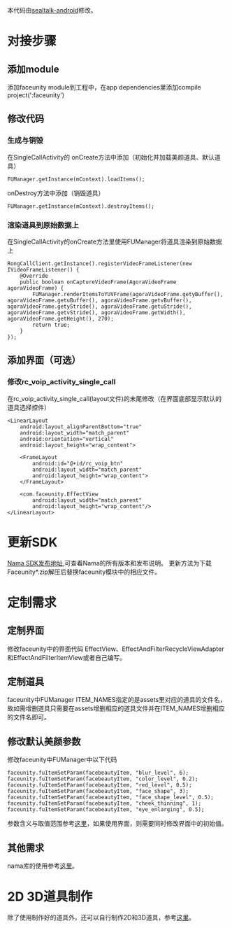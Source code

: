 本代码由[sealtalk-android](https://github.com/sealtalk/sealtalk-android)修改。
# 对接步骤
## 添加module
添加faceunity module到工程中，在app dependencies里添加compile project(':faceunity')
## 修改代码
### 生成与销毁
在SingleCallActivity的
onCreate方法中添加（初始化并加载美颜道具、默认道具）
~~~
FUManager.getInstance(mContext).loadItems();
~~~
onDestroy方法中添加（销毁道具）
~~~
FUManager.getInstance(mContext).destroyItems();
~~~
### 渲染道具到原始数据上
在SingleCallActivity的onCreate方法里使用FUManager将道具渲染到原始数据上
~~~
RongCallClient.getInstance().registerVideoFrameListener(new IVideoFrameListener() {
    @Override
    public boolean onCaptureVideoFrame(AgoraVideoFrame agoraVideoFrame) {
        FUManager.renderItemsToYUVFrame(agoraVideoFrame.getyBuffer(), agoraVideoFrame.getuBuffer(), agoraVideoFrame.getvBuffer(), agoraVideoFrame.getyStride(), agoraVideoFrame.getuStride(), agoraVideoFrame.getvStride(), agoraVideoFrame.getWidth(), agoraVideoFrame.getHeight(), 270);
        return true;
    }
});
~~~
## 添加界面（可选）
### 修改rc_voip_activity_single_call
在rc_voip_activity_single_call(layout文件)的末尾修改（在界面底部显示默认的道具选择控件）
~~~
<LinearLayout
    android:layout_alignParentBottom="true"
    android:layout_width="match_parent"
    android:orientation="vertical"
    android:layout_height="wrap_content">

    <FrameLayout
        android:id="@+id/rc_voip_btn"
        android:layout_width="match_parent"
        android:layout_height="wrap_content">
    </FrameLayout>

    <com.faceunity.EffectView
        android:layout_width="match_parent"
        android:layout_height="wrap_content"/>
</LinearLayout>
~~~
# 更新SDK
[Nama SDK发布地址](https://github.com/Faceunity/FULiveDemoDroid/releases),可查看Nama的所有版本和发布说明。
更新方法为下载Faceunity*.zip解压后替换faceunity模块中的相应文件。
# 定制需求
## 定制界面
修改faceunity中的界面代码
EffectView、EffectAndFilterRecycleViewAdapter和EffectAndFilterItemView或者自己编写。
## 定制道具
faceunity中FUManager ITEM_NAMES指定的是assets里对应的道具的文件名，故如需增删道具只需要在assets增删相应的道具文件并在ITEM_NAMES增删相应的文件名即可。
## 修改默认美颜参数
修改faceunity中FUManager中以下代码
~~~
faceunity.fuItemSetParam(facebeautyItem, "blur_level", 6);
faceunity.fuItemSetParam(facebeautyItem, "color_level", 0.2);
faceunity.fuItemSetParam(facebeautyItem, "red_level", 0.5);
faceunity.fuItemSetParam(facebeautyItem, "face_shape", 3);
faceunity.fuItemSetParam(facebeautyItem, "face_shape_level", 0.5);
faceunity.fuItemSetParam(facebeautyItem, "cheek_thinning", 1);
faceunity.fuItemSetParam(facebeautyItem, "eye_enlarging", 0.5);
~~~
参数含义与取值范围参考[这里](http://www.faceunity.com/technical/android-beauty.html)，如果使用界面，则需要同时修改界面中的初始值。
## 其他需求
nama库的使用参考[这里](http://www.faceunity.com/technical/android-api.html)。
# 2D 3D道具制作
除了使用制作好的道具外，还可以自行制作2D和3D道具，参考[这里](http://www.faceunity.com/technical/fueditor-intro.html)。